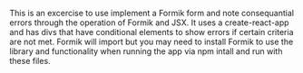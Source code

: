 This is an excercise to use implement a Formik form and note consequantial errors through the operation of Formik and JSX.  It uses a create-react-app and has divs that have conditional elements to show errors if certain criteria are not met.  Formik will import but you may need to install Formik to use the library and functionality when running the app via npm intall and run with these files.
